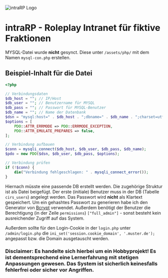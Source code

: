 ![intraRP Logo](https://raw.githubusercontent.com/itshypax/GTA-Roleplay-BF-Intranet/refs/heads/main/assets/img/defaultLogo.png?token=GHSAT0AAAAAAC5AAOQJGTJ6RHII2JTYEK3IZ63TQPQ)

# intraRP - Roleplay Intranet für fiktive Fraktionen

MYSQL-Datei wurde **nicht** gesynct.
Diese unter `/assets/php/` mit dem Namen `mysql-con.php` erstellen.

## Beispiel-Inhalt für die Datei

```php
<?php

// Verbindungsdaten
$db_host = ""; // IP/Host
$db_user = ""; // Benutzername für MYSQL
$db_pass = ""; // Passwort für MYSQL-Benutzer
$db_name = ""; // Name der Datenbank
$dsn = "mysql:host=" . $db_host . ";dbname=" . $db_name . ";charset=utf8";
$options = [
    PDO::ATTR_ERRMODE => PDO::ERRMODE_EXCEPTION,
    PDO::ATTR_EMULATE_PREPARES => false,
];

// Verbindung aufbauen
$conn = mysqli_connect($db_host, $db_user, $db_pass, $db_name);
$pdo = new PDO($dsn, $db_user, $db_pass, $options);

// Verbindung prüfen
if (!$conn) {
    die("Verbindung fehlgeschlagen: " . mysqli_connect_error());
}
```

Hiernach müsste eine passende DB erstellt werden. Die zugehörige Struktur ist als Datei beigefügt.
Der erste (initiale) Benutzer muss in der DB (Tabelle `cirs_users`) angelegt werden. Das Passwort wird **nicht** als Klartext gespeichert. Um ein gehashtes Passwort zu generieren habe ich den Generator von [Bcrypt](https://bcrypt.online/) verwendet. Außerdem benötigt der Benutzer die Berechtigung (in der Zeile `permissions`) `["full_admin"]` - sonst besteht kein ausreichender Zugriff auf das System.

Außerdem sollte für den Login-Cookie in der `login.php` unter `/admin/login.php` die `ini_set('session.cookie_domain', '.muster.de');` angepasst bzw. die Domain ausgetauscht werden.

### Disclaimer: Es handelte sich hierbei um ein **Hobbyprojekt**! Es ist dementsprechend eine Lernerfahrung mit stetigen Anpassungen gewesen. Das System ist sicherlich keinesfalls fehlerfrei oder sicher vor Angriffen.
